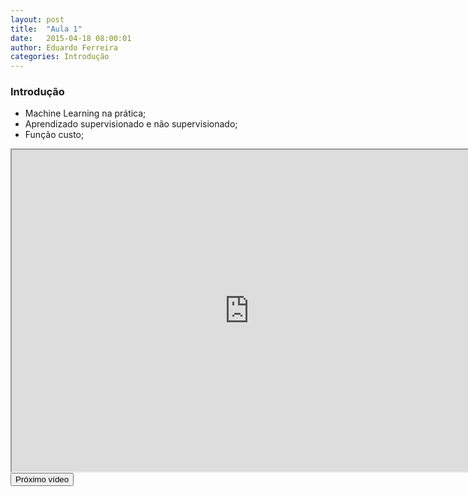 ```yaml
---
layout: post
title:  "Aula 1"
date:   2015-04-18 08:00:01
author: Eduardo Ferreira
categories: Introdução
---
```


<h3>Introdução</h3>
  <ul>
  <li>Machine Learning na prática;</li>
  <li>Aprendizado supervisionado e não supervisionado;</li>
  <li>Função custo;</li>
</ul>

<center>
<iframe width="760" height="515" src="https://www.youtube.com/embed/zAlX1V3lK5s?autoplay=0"> </iframe>
</center>

<FORM>
<INPUT Type="BUTTON" Value="Próximo vídeo" Onclick="window.location.href='https://eduardoleg.github.io/ML4all/'">
</FORM>
  
